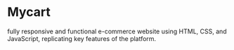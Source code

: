 # Mycart
fully responsive and functional  e-commerce website using HTML, CSS, and JavaScript, replicating key features of the platform.

